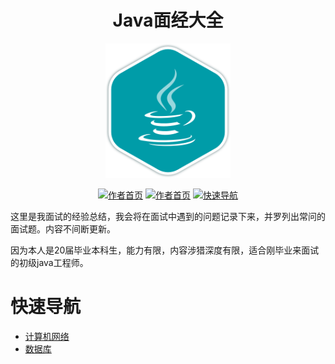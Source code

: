 
<h1 align="center">Java面经大全</h1>
<p align="center">
<a href="https://github.com/tzfun/Java-Interview-experience" target="_blank">
	<img src="photo/java.png" width="200"/>
</a>
</p>

<p align="center">
  <a href="http://www.beifengtz.com/"><img src="https://img.shields.io/badge/beifengtz-作者首页-brightgreen.svg" alt="作者首页"></a>
  <a href="http://blog.beifengtz.com/"><img src="https://img.shields.io/badge/blog-作者博客-red.svg" alt="作者首页"></a>
  <a href="#快速导航"><img src="https://img.shields.io/badge/navigation-快速导航-blue.svg" alt="快速导航"></a>

这里是我面试的经验总结，我会将在面试中遇到的问题记录下来，并罗列出常问的面试题。内容不间断更新。

因为本人是20届毕业本科生，能力有限，内容涉猎深度有限，适合刚毕业来面试的初级java工程师。
</p>

# 快速导航
* [计算机网络](src/计算机网络.md)
* [数据库](src/数据库.md)